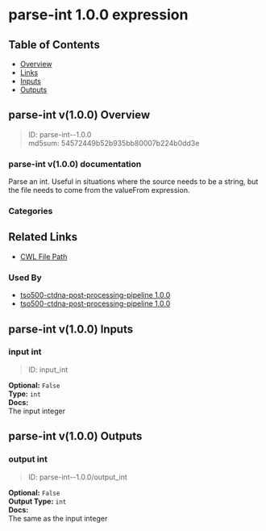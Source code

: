 
parse-int 1.0.0 expression
==========================

## Table of Contents
  
- [Overview](#parse-int-v100-overview)  
- [Links](#related-links)  
- [Inputs](#parse-int-v100-inputs)  
- [Outputs](#parse-int-v100-outputs)  


## parse-int v(1.0.0) Overview



  
> ID: parse-int--1.0.0  
> md5sum: 54572449b52b935bb80007b224b0dd3e

### parse-int v(1.0.0) documentation
  
Parse an int. Useful in situations where the source needs to be a string, but the file needs to come from the valueFrom expression.

### Categories
  


## Related Links
  
- [CWL File Path](../../../../../../expressions/parse-int/1.0.0/parse-int__1.0.0.cwl)  


### Used By
  
- [tso500-ctdna-post-processing-pipeline 1.0.0](../../../workflows/tso500-ctdna-post-processing-pipeline/1.0.0/tso500-ctdna-post-processing-pipeline__1.0.0.md)  
- [tso500-ctdna-post-processing-pipeline 1.0.0](../../../workflows/tso500-ctdna-post-processing-pipeline/1.0.0/tso500-ctdna-post-processing-pipeline__1.0.0.md)  

  


## parse-int v(1.0.0) Inputs

### input int



  
> ID: input_int
  
**Optional:** `False`  
**Type:** `int`  
**Docs:**  
The input integer

  


## parse-int v(1.0.0) Outputs

### output int



  
> ID: parse-int--1.0.0/output_int  

  
**Optional:** `False`  
**Output Type:** `int`  
**Docs:**  
The same as the input integer
  

  

